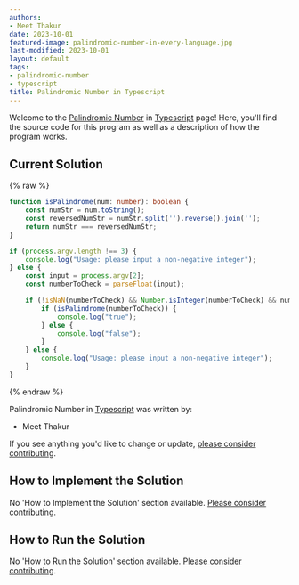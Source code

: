 ```yaml
---
authors:
- Meet Thakur
date: 2023-10-01
featured-image: palindromic-number-in-every-language.jpg
last-modified: 2023-10-01
layout: default
tags:
- palindromic-number
- typescript
title: Palindromic Number in Typescript
---
```


Welcome to the [Palindromic Number](https://sampleprograms.io/projects/palindromic-number) in [Typescript](https://sampleprograms.io/languages/typescript) page! Here, you'll find the source code for this program as well as a description of how the program works.

## Current Solution

{% raw %}

```typescript
function isPalindrome(num: number): boolean {
    const numStr = num.toString();
    const reversedNumStr = numStr.split('').reverse().join('');
    return numStr === reversedNumStr;
}

if (process.argv.length !== 3) {
    console.log("Usage: please input a non-negative integer");
} else {
    const input = process.argv[2];
    const numberToCheck = parseFloat(input);

    if (!isNaN(numberToCheck) && Number.isInteger(numberToCheck) && numberToCheck >= 0) {
        if (isPalindrome(numberToCheck)) {
            console.log("true");
        } else {
            console.log("false");
        }
    } else {
        console.log("Usage: please input a non-negative integer");
    }
}

```

{% endraw %}

Palindromic Number in [Typescript](https://sampleprograms.io/languages/typescript) was written by:

- Meet Thakur

If you see anything you'd like to change or update, [please consider contributing](https://github.com/TheRenegadeCoder/sample-programs).

## How to Implement the Solution

No 'How to Implement the Solution' section available. [Please consider contributing](https://github.com/TheRenegadeCoder/sample-programs-website).

## How to Run the Solution

No 'How to Run the Solution' section available. [Please consider contributing](https://github.com/TheRenegadeCoder/sample-programs-website).